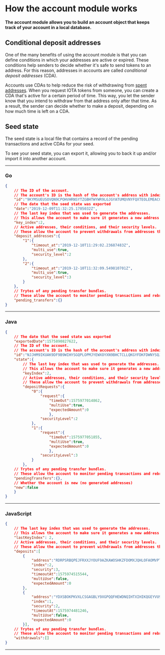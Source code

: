 # How the account module works

**The account module allows you to build an account object that keeps track of your account in a local database.**

## Conditional deposit addresses

One of the many benefits of using the account module is that you can define conditions in which your addresses are active or expired. These conditions help senders to decide whether it's safe to send tokens to an address. For this reason, addresses in accounts are called _conditional deposit addresses_ (CDA).

Accounts use CDAs to help reduce the risk of withdrawing from [spent addresses](root://getting-started/1.1/references/glossary.md#spent-address). When you request IOTA tokens from someone, you can create a CDA that's active for a certain period of time. This way, you let the sender know that you intend to withdraw from that address only after that time. As a result, the sender can decide whether to make a deposit, depending on how much time is left on a CDA.

## Seed state

The seed state is a local file that contains a record of the pending transactions and active CDAs for your seed.

To see your seed state, you can export it, allowing you to back it up and/or import it into another account.

--------------------
### Go
```json
{
    // The ID of the account.
    // The account's ID is the hash of the account's address with index 0 and security level 2
    "id":"9KYMSUEUSOVQN9CPOHVHRNSYTZGBHTWYWR9LGJGYATUMQVNYFQXTEOLEMEACONMAR9AELKPVRCMGQ9MMD",
    // The date that the seed state was exported
    "date":"2019-12-09T11:32:25.1705032Z",
    // The last key index that was used to generate the addresses.
    // This allows the account to make sure it generates a new address
    "key_index":2,
    // Active addresses, their conditions, and their security levels.
    // These allow the account to prevent withdrawals from addresses that may still receive deposits
    "deposit_addresses":{
        "1":{
            "timeout_at":"2019-12-10T11:29:02.23687483Z",
            "multi_use":true,
            "security_level":2
        },
        "2":{
            "timeout_at":"2019-12-10T11:32:09.549810701Z",
            "multi_use":true,
            "security_level":3
        }
    },
    // Trytes of any pending transfer bundles.
    // These allow the account to monitor pending transactions and rebroadcast or reattach them if necessary
    "pending_transfers":{}
}
```
---
### Java
```json
{
    // The date that the seed state was exported
    "exportedDate":1575890827622,
    // The ID of the account.
    // The account's ID is the hash of the account's address with index 0 and security level 2
    "id":"NJJHM9IKUAK9DF9B9WIHYSGQPLOPMJYEWXOYXN9BHCTCLLQKGYFDKFDWNYSQJLFFMJCABVDMG9S9DH9FY",
    "state":{
        // The last key index that was used to generate the addresses.
        // This allows the account to make sure it generates a new address
        "keyIndex":2,
        // Active addresses, their conditions, and their security levels.
        // These allow the account to prevent withdrawals from addresses that may still receive deposits
        "depositRequests":{
            "0":{
                "request":{
                    "timeOut":1575977014862,
                    "multiUse":true,
                    "expectedAmount":0
                    },
                "securityLevel":2
            },
            "1":{
                "request":{
                    "timeOut":1575977051855,
                    "multiUse":true,
                    "expectedAmount":0
                    },
                "securityLevel":3
            }
        },
    // Trytes of any pending transfer bundles.
    // These allow the account to monitor pending transactions and rebroadcast or reattach them if necessary
    "pendingTransfers":{},
    // Whether the account is new (no generated addresses)
    "new":false
    }
}
```
---
### JavaScript
```json
{
    // The last key index that was used to generate the addresses.
    // This allows the account to make sure it generates a new address
    "lastKeyIndex": 2,
    // Active addresses, their conditions, and their security levels.
    // These allow the account to prevent withdrawals from addresses that may still receive deposits
    "deposits":[
        {
            "address":"RDRPSRBQPEJFRXXJYOUF9AZKAWOSHKZFDOMXJQHLOFAOMVPTQEKDKDKTKQJQ9QKGQHSJGQQZCHTAVCLUW",
            "index":2,
            "security":3,
            "timeoutAt":1575974515544,
            "multiUse":false,
            "expectedAmount":0
        },
        {
            "address":"YDXSBOKPKVXLCSGAGBLY9XGPQQFHEWDNQIHTXIHIKQGEYVU9RBUPE9GRZMPXNLDRBUZTDOQFF9NIASMYC",
            "index":1,
            "security":2,
            "timeoutAt":1575974481246,
            "multiUse":false,
            "expectedAmount":0
        }],
    // Trytes of any pending transfer bundles.
    // These allow the account to monitor pending transactions and rebroadcast or reattach them if necessary
    "withdrawals":[]
}
```
--------------------

